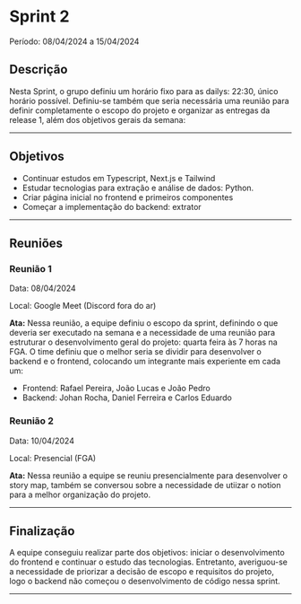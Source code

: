 # Sprint 2

Período: 08/04/2024 a 15/04/2024

## Descrição

Nesta Sprint, o grupo definiu um horário fixo para as dailys: 22:30, único horário possível. Definiu-se também que seria necessária uma reunião para definir completamente o escopo do projeto e organizar as entregas da release 1, além dos objetivos gerais da semana:

---

## Objetivos

- Continuar estudos em Typescript, Next.js e Tailwind
- Estudar tecnologias para extração e análise de dados: Python.
- Criar página inicial no frontend e primeiros componentes
- Começar a implementação do backend: extrator

---

## Reuniões

### Reunião 1

Data: 08/04/2024

Local: Google Meet (Discord fora do ar)

**Ata:**
Nessa reunião, a equipe definiu o escopo da sprint, definindo o que deveria ser executado na semana e a necessidade de uma reunião para estruturar o desenvolvimento geral do projeto: quarta feira às 7 horas na FGA.
O time definiu que o melhor seria se dividir para desenvolver o backend e o frontend, colocando um integrante mais experiente em cada um:

 - Frontend: Rafael Pereira, João Lucas e João Pedro
 - Backend: Johan Rocha, Daniel Ferreira e Carlos Eduardo


### Reunião 2

Data: 10/04/2024

Local: Presencial (FGA)

**Ata:**
Nessa reunião a equipe se reuniu presencialmente para desenvolver o story map, também se conversou sobre a necessidade de utiizar o notion para a melhor organização do projeto.

---

## Finalização

A equipe conseguiu realizar parte dos objetivos: iniciar o desenvolvimento do frontend e continuar o estudo das tecnologias. Entretanto, averiguou-se a necessidade de priorizar a decisão de escopo e requisitos do projeto, logo o backend não começou o desenvolvimento de código nessa sprint.

---
